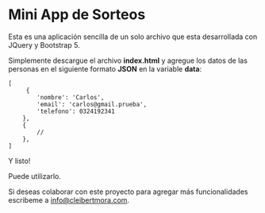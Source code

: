 # Mini App de Sorteos

Esta es una aplicación sencilla de un solo archivo que esta desarrollada con JQuery y Bootstrap 5. 

Simplemente descargue el archivo **index.html** y agregue los datos de las personas en el siguiente formato **JSON** en la variable **data**:

    [
    	 {
    		'nombre': 'Carlos',
    		'email': 'carlos@gmail.prueba',
    		'telefono': 0324192341
    	},
    	{
    		//
    	},
    ]

Y listo! 

Puede utilizarlo.

Si deseas colaborar con este proyecto para agregar más funcionalidades escribeme a info@cleibertmora.com.